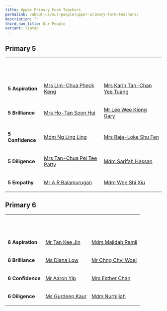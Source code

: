 ```yaml
---
title: Upper Primary Form Teachers
permalink: /about-us/our-people/upper-primary-form-teachers/
description: ""
third_nav_title: Our People
variant: tiptap
---
```

<h2>Primary 5</h2><table><tbody><tr><th rowspan="1" colspan="1"><p><strong>&nbsp;</strong></p></th><th rowspan="1" colspan="1"><p><strong>&nbsp;</strong></p></th><th rowspan="1" colspan="1"><p><strong>&nbsp;</strong></p></th></tr><tr><td rowspan="1" colspan="1"><p><strong>5 Aspiration</strong></p></td><td rowspan="1" colspan="1"><p><a href="mailto:chua_pheck_keng@moe.edu.sg" rel="noopener noreferrer nofollow" target="_blank"><u>Mrs Lim-Chua Pheck Keng</u></a></p></td><td rowspan="1" colspan="1"><p><a href="mailto:chan_yee_tuang@moe.edu.sg" rel="noopener noreferrer nofollow" target="_blank">Mrs Karin Tan-Chan Yee Tuang</a></p></td></tr><tr><td rowspan="1" colspan="1"><p><strong>5 Brilliance</strong></p></td><td rowspan="1" colspan="1"><p><a href="mailto:tan_soon_hui_a@moe.edu.sg" rel="noopener noreferrer nofollow" target="_blank"><u>Mrs Ho-Tan Soon Hui</u></a></p></td><td rowspan="1" colspan="1"><p><a href="mailto:LEE_Wee_Kiong@moe.edu.sg" rel="noopener noreferrer nofollow" target="_blank">Mr Lee Wee Kiong Gary</a></p></td></tr><tr><td rowspan="1" colspan="1"><p><strong>5 Confidence</strong></p></td><td rowspan="1" colspan="1"><p><a href="mailto:ng_ling_ling@moe.edu.sg" rel="noopener noreferrer nofollow" target="_blank"><u>Mdm Ng Ling Ling</u></a></p></td><td rowspan="1" colspan="1"><p><a href="mailto:loke_shu_fen@moe.edu.sg" rel="noopener noreferrer nofollow" target="_blank"><u>Mrs Raja-Loke Shu Fen</u></a></p></td></tr><tr><td rowspan="1" colspan="1"><p><strong>5 Diligence</strong></p></td><td rowspan="1" colspan="1"><p><a href="mailto:lchua_pei_tee_patty@moe.edu.sg" rel="noopener noreferrer nofollow" target="_blank"><u>Mrs Tan-Chua Pei Tee Patty</u></a></p></td><td rowspan="1" colspan="1"><p><a href="mailto:sarifah.hassan@moe.edu.sg" rel="noopener noreferrer nofollow" target="_blank"><u>Mdm Sarifah Hassan</u></a></p></td></tr><tr><td rowspan="1" colspan="1"><p><strong>5 Empathy</strong></p></td><td rowspan="1" colspan="1"><p><a href="mailto:a_r_balamurugan@moe.edu.sg" rel="noopener noreferrer nofollow" target="_blank">Mr A R Balamurugan</a></p></td><td rowspan="1" colspan="1"><p><a href="mailto:wee_shi_xiu@moe.edu.sg" rel="noopener noreferrer nofollow" target="_blank"><u>Mdm Wee Shi Xiu</u></a></p></td></tr></tbody></table><h2>Primary 6</h2><table><tbody><tr><th rowspan="1" colspan="1"><p><strong>&nbsp;</strong></p></th><th rowspan="1" colspan="1"><p><strong>&nbsp;</strong></p></th><th rowspan="1" colspan="1"><p><strong>&nbsp;</strong></p></th></tr><tr><td rowspan="1" colspan="1"><p><strong>6 Aspiration</strong></p></td><td rowspan="1" colspan="1"><p><a href="mailto:tan_kee_jin@moe.edu.sg" rel="noopener noreferrer nofollow" target="_blank"><u>Mr Tan Kee Jin</u></a></p></td><td rowspan="1" colspan="1"><p><a href="mailto:majidah_ramli@moe.edu.sg" rel="noopener noreferrer nofollow" target="_blank"><u>Mdm Majidah Ramli</u></a></p></td></tr><tr><td rowspan="1" colspan="1"><p><strong>6 Brilliance</strong></p></td><td rowspan="1" colspan="1"><p><a href="mailto:low_cheng_yi_diana@moe.edu.sg" rel="noopener noreferrer nofollow" target="_blank"><u>Ms Diana Low</u></a></p></td><td rowspan="1" colspan="1"><p><a href="mailto:chng_chyi_woei@moe.edu.sg" rel="noopener noreferrer nofollow" target="_blank"><u>Mr Chng Chyi Woei</u></a></p></td></tr><tr><td rowspan="1" colspan="1"><p><strong>6 Confidence</strong></p></td><td rowspan="1" colspan="1"><p><a href="mailto:yip_jun_hoe@moe.edu.sg" rel="noopener noreferrer nofollow" target="_blank"><u>Mr Aaron Yip</u></a></p></td><td rowspan="1" colspan="1"><p><a href="mailto:lim_siew_hiang@moe.edu.sg" rel="noopener noreferrer nofollow" target="_blank">Mrs Esther Chan</a></p></td></tr><tr><td rowspan="1" colspan="1"><p><strong>6 Diligence</strong></p></td><td rowspan="1" colspan="1"><p><a href="mailto:gurdeep_kaur_gurnam_singh@moe.edu.sg" rel="noopener noreferrer nofollow" target="_blank"><u>Ms Gurdeep Kaur</u></a></p></td><td rowspan="1" colspan="1"><p><a href="mailto:nurhijjah_yahya@moe.edu.sg" rel="noopener noreferrer nofollow" target="_blank"><u>Mdm Nurhijjah</u></a></p></td></tr></tbody></table><p></p>